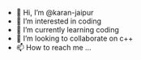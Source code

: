 - 👋 Hi, I’m @karan-jaipur
- 👀 I’m interested in coding
- 🌱 I’m currently learning coding
- 💞️ I’m looking to collaborate on c++
- 📫 How to reach me ...

<!---
karan-jaipur/karan-jaipur is a ✨ special ✨ repository because its `README.md` (this file) appears on your GitHub profile.
You can click the Preview link to take a look at your changes.
--->
